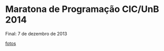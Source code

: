Maratona de Programação CIC/UnB 2014
====================================

Final: 7 de dezembro de 2013

[fotos](https://www.facebook.com/media/set/?set=a.225954764243421.1073741827.225924614246436&type=3)
